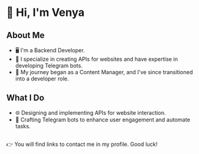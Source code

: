 # 👋 Hi, I'm Venya

## About Me

- 🖥️ I'm a Backend Developer.
- 🔧 I specialize in creating APIs for websites and have expertise in developing Telegram bots.
- 🔄 My journey began as a Content Manager, and I've since transitioned into a developer role.

## What I Do

- 🌐 Designing and implementing APIs for website interaction.
- 🤖 Crafting Telegram bots to enhance user engagement and automate tasks.

##

👉 You will find links to contact me in my profile. Good luck!

